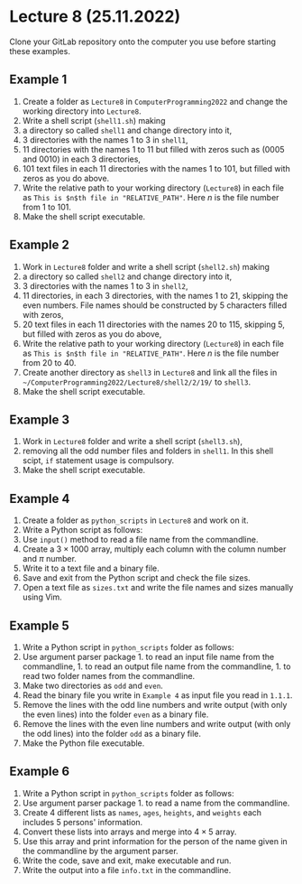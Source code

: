 # Lecture 8 (25.11.2022)
Clone your GitLab repository onto the computer you use before starting these examples.


## Example 1
1. Create a folder as `Lecture8` in `ComputerProgramming2022` and change the working directory into `Lecture8`.
1. Write a shell script (`shell1.sh`) making
  1. a directory so called `shell1` and change directory into it,
  1. 3 directories with the names 1 to 3 in `shell1`,
  1. 11 directories with the names 1 to 11 but filled with zeros such as (0005 and 0010) in each 3 directories,
  1. 101 text files in each 11 directories with the names 1 to 101, but filled with zeros as you do above.
  1. Write the relative path to your working directory (`Lecture8`) in each file as `This is $n$th file in "RELATIVE_PATH"`. Here $n$ is the file number from 1 to 101.
3. Make the shell script executable.

## Example 2
1. Work in `Lecture8` folder and write a shell script (`shell2.sh`) making
  1. a directory so called `shell2` and change directory into it,
  1. 3 directories with the names 1 to 3 in `shell2`,
  1. 11 directories, in each 3 directories, with the names 1 to 21, skipping the even numbers. File names should be constructed by 5 characters filled with zeros,
  1. 20 text files in each 11 directories with the names 20 to 115, skipping 5, but filled with zeros as you do above,
  1. Write the relative path to your working directory (`Lecture8`) in each file as `This is $n$th file in "RELATIVE_PATH"`. Here $n$ is the file number from 20 to 40.
2. Create another directory as `shell3` in `Lecture8` and link all the files in `~/ComputerProgramming2022/Lecture8/shell2/2/19/` to `shell3`.
3. Make the shell script executable.

## Example 3
1. Work in `Lecture8` folder and write a shell script (`shell3.sh`),
  1. removing all the odd number files and folders in `shell1`. In this shell scipt, `if` statement usage is compulsory.
2. Make the shell script executable.

## Example 4
1. Create a folder as `python_scripts` in `Lecture8` and work on it.
1. Write a Python script as follows:
  1. Use `input()` method to read a file name from the commandline.
  1. Create a $3\times1000$ array, multiply each column with the column number and $\pi$ number.
  1. Write it to a text file and a binary file. 
2. Save and exit from the Python script and check the file sizes. 
3. Open a text file as `sizes.txt` and write the file names and sizes manually using Vim.

## Example 5
1. Write a Python script in `python_scripts` folder as follows:
  1. Use argument parser package 
    1. to read an input file name from the commandline,
    1. to read an output file name from the commandline,
    1. to read two folder names from the commandline.
  1. Make two directories as `odd` and `even`.
  1. Read the binary file you write in `Example 4` as input file you read in `1.1.1`.
  1. Remove the lines with the odd line numbers and write output (with only the even lines) into the folder `even` as a binary file.
  1. Remove the lines with the even line numbers and write output (with only the odd lines) into the folder `odd` as a binary file. 
2. Make the Python file executable.

## Example 6
1. Write a Python script in `python_scripts` folder as follows:
  1. Use argument parser package 
    1. to read a name from the commandline.
  1. Create 4 different lists as `names`, `ages`, `heights`, and `weights` each includes 5 persons' information.
  1. Convert these lists into arrays and merge into $4\times5$ array.
  1. Use this array and print information for the person of the name given in the commandline by the argument parser.
2. Write the code, save and exit, make executable and run.
3. Write the output into a file `info.txt` in the commandline.


